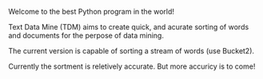 Welcome to the best Python program in the world!

Text Data Mine (TDM) aims to create quick, and acurate sorting of words and documents for the perpose of data mining.

The current version is capable of sorting a stream of words (use Bucket2). 

Currently the sortment is reletively accurate. But more accuricy is to come!
